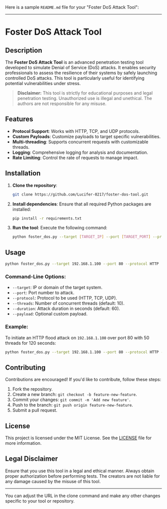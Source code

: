 Here is a sample `README.md` file for your "Foster DoS Attack Tool":

---

# Foster DoS Attack Tool

## Description

The **Foster DoS Attack Tool** is an advanced penetration testing tool developed to simulate Denial of Service (DoS) attacks. It enables security professionals to assess the resilience of their systems by safely launching controlled DoS attacks. This tool is particularly useful for identifying potential vulnerabilities under stress.

> **Disclaimer:** This tool is strictly for educational purposes and legal penetration testing. Unauthorized use is illegal and unethical. The authors are not responsible for any misuse.

## Features

- **Protocol Support**: Works with HTTP, TCP, and UDP protocols.
- **Custom Payloads**: Customize payloads to target specific vulnerabilities.
- **Multi-threading**: Supports concurrent requests with customizable threads.
- **Logging**: Comprehensive logging for analysis and documentation.
- **Rate Limiting**: Control the rate of requests to manage impact.

## Installation

1. **Clone the repository**:
   ```bash
   git clone https://github.com/Lucifer-0217/foster-dos-tool.git
   ```

2. **Install dependencies**:
   Ensure that all required Python packages are installed:
   ```bash
   pip install -r requirements.txt
   ```

3. **Run the tool**:
   Execute the following command:
   ```bash
   python foster_dos.py --target [TARGET_IP] --port [TARGET_PORT] --protocol [PROTOCOL]
   ```

## Usage

```bash
python foster_dos.py --target 192.168.1.100 --port 80 --protocol HTTP
```

### Command-Line Options:
- `--target`: IP or domain of the target system.
- `--port`: Port number to attack.
- `--protocol`: Protocol to be used (HTTP, TCP, UDP).
- `--threads`: Number of concurrent threads (default: 10).
- `--duration`: Attack duration in seconds (default: 60).
- `--payload`: Optional custom payload.

### Example:

To initiate an HTTP flood attack on `192.168.1.100` over port 80 with 50 threads for 120 seconds:

```bash
python foster_dos.py --target 192.168.1.100 --port 80 --protocol HTTP --threads 50 --duration 120
```

## Contributing

Contributions are encouraged! If you'd like to contribute, follow these steps:

1. Fork the repository.
2. Create a new branch: `git checkout -b feature-new-feature`.
3. Commit your changes: `git commit -m 'Add new feature'`.
4. Push to the branch: `git push origin feature-new-feature`.
5. Submit a pull request.

## License

This project is licensed under the MIT License. See the [LICENSE](LICENSE) file for more information.

## Legal Disclaimer

Ensure that you use this tool in a legal and ethical manner. Always obtain proper authorization before performing tests. The creators are not liable for any damage caused by the misuse of this tool.

---

You can adjust the URL in the clone command and make any other changes specific to your tool or repository.
